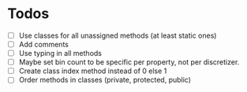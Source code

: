 # Todos

- [ ] Use classes for all unassigned methods (at least static ones)
- [ ] Add comments
- [ ] Use typing in all methods
- [ ] Maybe set bin count to be specific per property, not per discretizer.
- [ ] Create class index method instead of 0 else 1
- [ ] Order methods in classes (private, protected, public)
